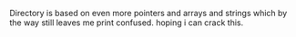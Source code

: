 Directory is based on even more pointers and arrays and strings which by the way still leaves me print confused. hoping i can crack this.
